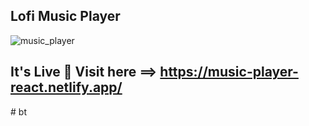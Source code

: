 ## Lofi Music Player

![music_player](https://user-images.githubusercontent.com/37651620/98583627-c6ed5180-22ec-11eb-999d-c6921f61ac93.png)

## It's Live 🎉 Visit here ==> https://music-player-react.netlify.app/
#   b t  
 